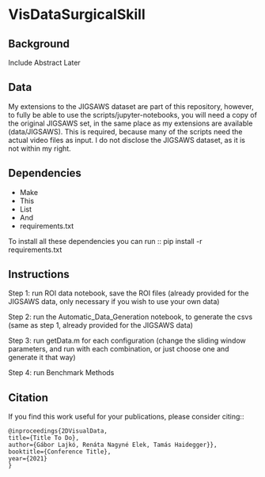 # VisDataSurgicalSkill

## Background
Include Abstract Later

## Data
My extensions to the JIGSAWS dataset are part of this repository, however, to fully be able to use the scripts/jupyter-notebooks, you will need a copy of the original JIGSAWS set, in the same place as my extensions are available (data/JIGSAWS). This is required, because many of the scripts need the actual video files as input. I do not disclose the JIGSAWS dataset, as it is not within my right.

Dependencies
------------

* Make
* This
* List
* And
* requirements.txt

To install all these dependencies you can run
::
    pip install -r requirements.txt


## Instructions
Step 1: run ROI data notebook, save the ROI files (already provided for the JIGSAWS data, only necessary if you wish to use your own data)

Step 2: run the Automatic\_Data\_Generation notebook, to generate the csvs (same as step 1, already provided for the JIGSAWS data)

Step 3: run getData.m for each configuration (change the sliding window parameters, and run with each combination, or just choose one and generate it that way)

Step 4: run Benchmark Methods


Citation
----------

If you find this work useful for your publications, please consider citing::

    @inproceedings{2DVisualData,
    title={Title To Do},
    author={Gábor Lajkó, Renáta Nagyné Elek, Tamás Haidegger}},
    booktitle={Conference Title},
    year={2021}
    }
